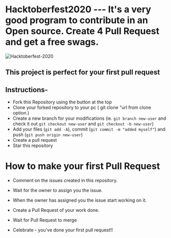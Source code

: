 # Hacktoberfest2020 --- It's a very good program to contribute in an Open source. Create 4 Pull Request and get a free swags.

![Hacktoberfest-2020](https://images.prismic.io/www-static/e6c04b47-bd9d-474a-9d25-ab143f47349e_Hacktoberfest2020.png?auto=compress,format)

## This project is perfect for your first pull request

## Instructions-

- Fork this Repository using the button at the top
- Clone your forked repository to your pc ( git clone "url from clone option.)
- Create a new branch for your modifications (ie. `git branch new-user` and check it out `git checkout new-user` and `git checkout -b new-user`)
- Add your files (`git add -A`), commit (`git commit -m "added myself"`) and push (`git push origin new-user`)
- Create a pull request
- Star this repository

# How to make your first Pull Request

- Comment on the issues created in this repository.

- Wait for the owner to assign you the issue.

- When the owner has assigned you the issue start working on it.

- Create a Pull Request of your work done.

- Wait for Pull Request to merge

- Celebrate - you've done your first pull request!!
